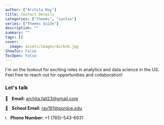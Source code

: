 ```yaml
---
author: ["Archita Ray"]
title: Contact Details
categories: ["themes", "syntax"]
series: ["Themes Guide"]
description: ""
summary: ""
tags: []
cover:
  image: assets/images/Airbnb.jpg
ShowToc: False
TocOpen: False
---
```

I'm on the lookout for exciting roles in analytics and data science in the US. 
Feel free to reach out for opportunities and collaboration!

### Let's talk

📧 &nbsp; **Email:** archita.fall23@gmail.com &nbsp;

📧 &nbsp; **School Email:** ray191@purdue.edu &nbsp;

📞 &nbsp; **Phone Number:** +1 (765)-543-6931 &nbsp;
